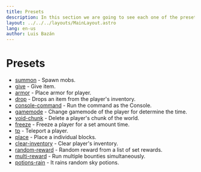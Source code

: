 ```yaml
---
title: Presets
description: In this section we are going to see each one of the presets that the plugin supports.
layout: ../../../layouts/MainLayout.astro
lang: en-us
author: Luis Bazán
---
```


# Presets

- [summon](/TwitchKillMe/en-us/presets/summon) - Spawn mobs.
- [give](/TwitchKillMe/en-us/presets/give) - Give item.
- [armor](/TwitchKillMe/en-us/presets/armor) - Place armor for player.
- [drop](/TwitchKillMe/en-us/presets/drop) - Drops an item from the player's inventory.
- [console-command](/TwitchKillMe/en-us/presets/console-command) - Run the command as the Console.
- [gamemode](/TwitchKillMe/en-us/presets/gamemode) - Change gamemode of the player for determine the time.
- [void-chunk](/TwitchKillMe/en-us/presets/void-chunk) - Delete a player's chunk of the world.
- [freeze](/TwitchKillMe/en-us/presets/freeze) - Freeze a player for a set amount time.
- [tp](/TwitchKillMe/en-us/presets/tp) - Teleport a player.
- [place](/TwitchKillMe/en-us/presets/place) - Place a individual blocks.
- [clear-inventory](/TwitchKillMe/en-us/presets/clear-inventory) - Clear player's inventory.
- [random-reward](/TwitchKillMe/en-us/presets/random-reward) - Random reward from a list of set rewards.
- [multi-reward](/TwitchKillMe/en-us/presets/multi-reward) - Run multiple bounties simultaneously.
- [potions-rain](/TwitchKillMe/en-us/presets/potions-rain) - It rains random sky potions.
